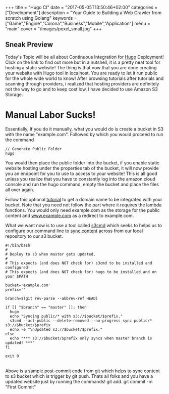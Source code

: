 +++
title = "Hugo CI"
date = "2017-05-05T13:50:46+02:00"
categories = ["Development"]
description = "Your Guide to Building a Web Crawler from scratch using Golang"
keywords = ["Game","Engine","Corona","Business","Mobile","Application"]
menu = "main"
cover = "/images/pexel_small.jpg"
+++

[1]: https://gohugo.io/
[2]: http://bezdelev.com/post/hugo-aws-lambda-static-website/
[3]: https://github.com/s3tools/s3cmd
[4]: https://kramerc.com/2013/10/23/deploying-to-s3-upon-git-push/

## Sneak Preview
Today's Topic will be all about Continuous Integration for [Hugo][1] Deployment! Click on the link to find out more but in a nutshell, it is a pretty neat tool for hosting a static website! The thing is that now that you are done creating your website with Hugo tool in localhost. You are ready to let it run public for the whole wide world to know! After browsing tutorials after tutorials and scanning through providers, i realized that hosting providers are definitely not the way to go and to keep cost low, I have decided to use Amazon S3 Storage.

# Manual Labor Sucks!
Essentially, If you do it manually, what you would do is create a bucket in S3 with the name "example.com". Followed by which you would proceed to run the command
```
// Generate Public Folder
hugo
```

You would then place the public folder into the bucket, if you enable static website hosting under the properties tab of the bucket, it will now provide you an endpoint for you to use to access to your website! This is all good unless you realize that you have to constantly log into the amazon cloud console and run the hugo command, empty the bucket and place the files all over again.

Follow this optional [tutorial][2] to get a domain name to be integrated with your bucket. Note that you need not follow the part where it requires the lambda functions. You would only need example.com as the storage for the public content and www.example.com as a redirect to example.com.

What we want now is to use a tool called [s3cmd][3] which seeks to helps us to configure our command line to [sync content][4] across from our local repository to our s3 bucket.

```
#!/bin/bash
#
# Deploy to s3 when master gets updated.
#
# This expects (and does NOT check for) s3cmd to be installed and configured!
# This expects (and does NOT check for) hugo to be installed and on your $PATH

bucket='example.com'
prefix=''

branch=$(git rev-parse --abbrev-ref HEAD)

if [[ "$branch" == "master" ]]; then
  hugo
  echo "Syncing public/* with s3://$bucket/$prefix."
  s3cmd --acl-public --delete-removed --no-progress sync public/* s3://$bucket/$prefix
  echo -e "\nUpdated s3://$bucket/$prefix."
else
  echo "*** s3://$bucket/$prefix only syncs when master branch is updated! ***"
fi

exit 0
```
</br>
Above is a sample post-commit code from git which helps to sync content to s3 bucket which is trigger by git push. Thats all folks and you have a updated website just by running the commands!
git add.
git commit -m "First Commit"
